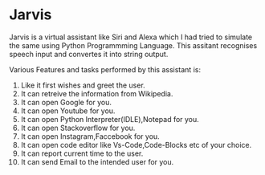 # Jarvis
Jarvis is a virtual assistant like Siri and Alexa which I had tried to simulate the same using Python Programmming Language.
This assitant recognises speech input and convertes it into string output.

Various Features and tasks performed by this assistant is:

1. Like it first wishes and greet the user.
2. It can retreive the information from Wikipedia.
3. It can open Google for you.
4. It can open Youtube for you.
5. It can open Python Interpreter(IDLE),Notepad for you.
6. It can open Stackoverflow for you.
7. It can open Instagram,Faccebook for you.
8. It can open code editor like Vs-Code,Code-Blocks etc of your choice.
9. It can report current time to the user.
10. It can send Email to the intended user for you.
